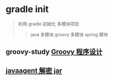 # gradle init

> 利用 gradle 初始化 多模块项目 
> > java 多模块
> > groovy 多模块
> > spring 模块

## groovy-study [Groovy 程序设计](groovy-study/README.md)

## [javaagent 解密 jar](java-agent/README.md)